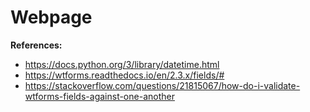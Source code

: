 # Webpage


**References:**

- <https://docs.python.org/3/library/datetime.html>
- <https://wtforms.readthedocs.io/en/2.3.x/fields/#>
- <https://stackoverflow.com/questions/21815067/how-do-i-validate-wtforms-fields-against-one-another>

